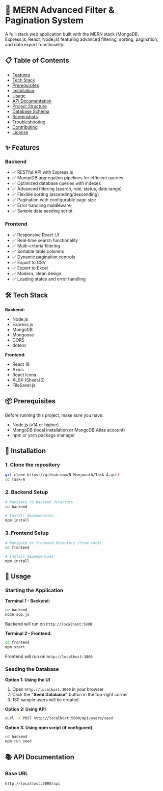 # 🚀 MERN Advanced Filter & Pagination System

A full-stack web application built with the MERN stack (MongoDB, Express.js, React, Node.js) featuring advanced filtering, sorting, pagination, and data export functionality.

## 📋 Table of Contents

- [Features](#features)
- [Tech Stack](#tech-stack)
- [Prerequisites](#prerequisites)
- [Installation](#installation)
- [Usage](#usage)
- [API Documentation](#api-documentation)
- [Project Structure](#project-structure)
- [Database Schema](#database-schema)
- [Screenshots](#screenshots)
- [Troubleshooting](#troubleshooting)
- [Contributing](#contributing)
- [License](#license)

## ✨ Features

### Backend
- ✅ RESTful API with Express.js
- ✅ MongoDB aggregation pipelines for efficient queries
- ✅ Optimized database queries with indexes
- ✅ Advanced filtering (search, role, status, date range)
- ✅ Flexible sorting (ascending/descending)
- ✅ Pagination with configurable page size
- ✅ Error handling middleware
- ✅ Sample data seeding script

### Frontend
- ✅ Responsive React UI
- ✅ Real-time search functionality
- ✅ Multi-criteria filtering
- ✅ Sortable table columns
- ✅ Dynamic pagination controls
- ✅ Export to CSV
- ✅ Export to Excel
- ✅ Modern, clean design
- ✅ Loading states and error handling

## 🛠️ Tech Stack

**Backend:**
- Node.js
- Express.js
- MongoDB
- Mongoose
- CORS
- dotenv

**Frontend:**
- React 18
- Axios
- React Icons
- XLSX (SheetJS)
- FileSaver.js

## 📦 Prerequisites

Before running this project, make sure you have:

- Node.js (v14 or higher)
- MongoDB (local installation or MongoDB Atlas account)
- npm or yarn package manager

## 🔧 Installation

### 1. Clone the repository

```bash
git clone https://github.com/N-Manjunath/Task-A.git)
cd Task-A
```

### 2. Backend Setup

```bash
# Navigate to backend directory
cd backend

# Install dependencies
npm install

```

### 3. Frontend Setup

```bash
# Navigate to frontend directory (from root)
cd frontend

# Install dependencies
npm install
```

## 🚀 Usage

### Starting the Application

**Terminal 1 - Backend:**
```bash
cd backend
node app.js
```
Backend will run on `http://localhost:5000`

**Terminal 2 - Frontend:**
```bash
cd frontend
npm start
```
Frontend will run on `http://localhost:3000`

### Seeding the Database

**Option 1: Using the UI**
1. Open `http://localhost:3000` in your browser
2. Click the **"Seed Database"** button in the top-right corner
3. 150 sample users will be created

**Option 2: Using API**
```bash
curl -X POST http://localhost:5000/api/users/seed
```

**Option 3: Using npm script (if configured)**
```bash
cd backend
npm run seed
```

## 📚 API Documentation

### Base URL
```
http://localhost:5000/api
```

